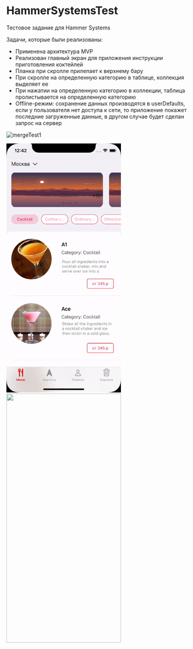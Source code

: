 # HammerSystemsTest
Тестовое задание для Hammer Systems

Задачи, которые были реализованы: 
- Применена архитектура MVP 
- Реализован главный экран для приложения инструкции приготовления коктейлей 
- Планка при скролле прилепает к верхнему бару 
- При скролле на определенную категорию в таблице, коллекция выделяет ее
- При нажатии на определенную категорию в коллекции, таблица пролистывается на определенную категорию
- Offline-режим: сохранение данных производятся в userDefaults, если у пользователя нет доступа к сети, то приложение покажет последние загруженные данные, в другом случае будет сделан запрос на сервер

<img width="972" alt="mergeTest1" src="https://user-images.githubusercontent.com/84244347/196649122-ed7885d0-d9cf-4e2f-8915-bcb143af7de3.png">

<img src="https://github.com/Nam-Namazov/media1/blob/main/%D0%BF%D0%B5%D1%80%D0%B2%D0%B0%D1%8F1.gif" width="300" height="650" /> <img src="https://github.com/Nam-Namazov/media1/blob/main/%D0%B2%D1%82%D0%BE%D1%80%D0%B0%D1%8F.gif" width="300" height="650" /> 
